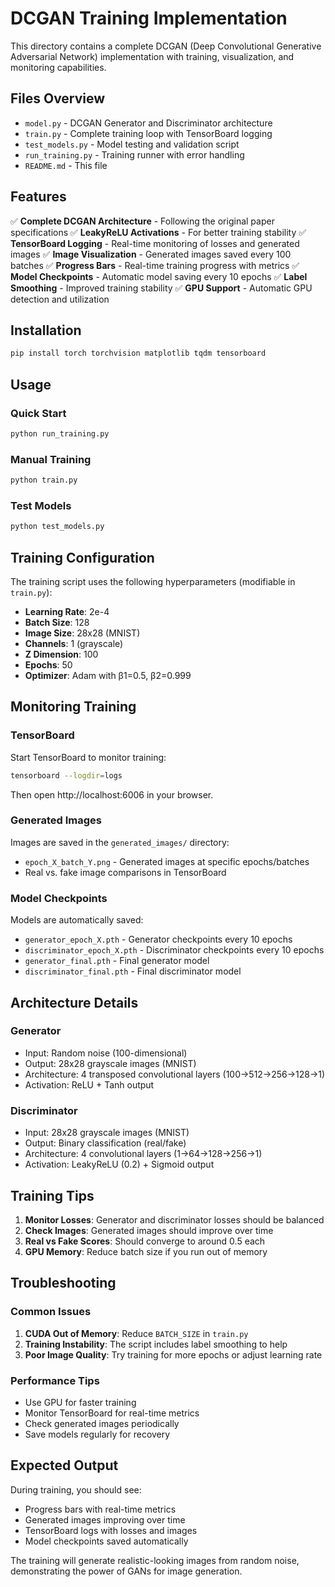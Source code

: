 # DCGAN Training Implementation

This directory contains a complete DCGAN (Deep Convolutional Generative Adversarial Network) implementation with training, visualization, and monitoring capabilities.

## Files Overview

- `model.py` - DCGAN Generator and Discriminator architecture
- `train.py` - Complete training loop with TensorBoard logging
- `test_models.py` - Model testing and validation script
- `run_training.py` - Training runner with error handling
- `README.md` - This file

## Features

✅ **Complete DCGAN Architecture** - Following the original paper specifications
✅ **LeakyReLU Activations** - For better training stability
✅ **TensorBoard Logging** - Real-time monitoring of losses and generated images
✅ **Image Visualization** - Generated images saved every 100 batches
✅ **Progress Bars** - Real-time training progress with metrics
✅ **Model Checkpoints** - Automatic model saving every 10 epochs
✅ **Label Smoothing** - Improved training stability
✅ **GPU Support** - Automatic GPU detection and utilization

## Installation

```bash
pip install torch torchvision matplotlib tqdm tensorboard
```

## Usage

### Quick Start

```bash
python run_training.py
```

### Manual Training

```bash
python train.py
```

### Test Models

```bash
python test_models.py
```

## Training Configuration

The training script uses the following hyperparameters (modifiable in `train.py`):

- **Learning Rate**: 2e-4
- **Batch Size**: 128
- **Image Size**: 28x28 (MNIST)
- **Channels**: 1 (grayscale)
- **Z Dimension**: 100
- **Epochs**: 50
- **Optimizer**: Adam with β1=0.5, β2=0.999

## Monitoring Training

### TensorBoard

Start TensorBoard to monitor training:

```bash
tensorboard --logdir=logs
```

Then open http://localhost:6006 in your browser.

### Generated Images

Images are saved in the `generated_images/` directory:
- `epoch_X_batch_Y.png` - Generated images at specific epochs/batches
- Real vs. fake image comparisons in TensorBoard

### Model Checkpoints

Models are automatically saved:
- `generator_epoch_X.pth` - Generator checkpoints every 10 epochs
- `discriminator_epoch_X.pth` - Discriminator checkpoints every 10 epochs
- `generator_final.pth` - Final generator model
- `discriminator_final.pth` - Final discriminator model

## Architecture Details

### Generator
- Input: Random noise (100-dimensional)
- Output: 28x28 grayscale images (MNIST)
- Architecture: 4 transposed convolutional layers (100→512→256→128→1)
- Activation: ReLU + Tanh output

### Discriminator
- Input: 28x28 grayscale images (MNIST)
- Output: Binary classification (real/fake)
- Architecture: 4 convolutional layers (1→64→128→256→1)
- Activation: LeakyReLU (0.2) + Sigmoid output

## Training Tips

1. **Monitor Losses**: Generator and discriminator losses should be balanced
2. **Check Images**: Generated images should improve over time
3. **Real vs Fake Scores**: Should converge to around 0.5 each
4. **GPU Memory**: Reduce batch size if you run out of memory

## Troubleshooting

### Common Issues

1. **CUDA Out of Memory**: Reduce `BATCH_SIZE` in `train.py`
2. **Training Instability**: The script includes label smoothing to help
3. **Poor Image Quality**: Try training for more epochs or adjust learning rate

### Performance Tips

- Use GPU for faster training
- Monitor TensorBoard for real-time metrics
- Check generated images periodically
- Save models regularly for recovery

## Expected Output

During training, you should see:
- Progress bars with real-time metrics
- Generated images improving over time
- TensorBoard logs with losses and images
- Model checkpoints saved automatically

The training will generate realistic-looking images from random noise, demonstrating the power of GANs for image generation. 